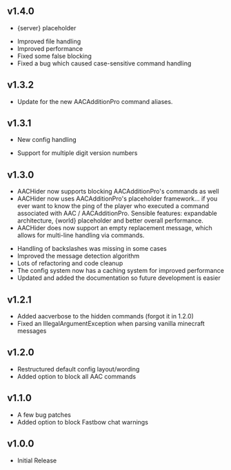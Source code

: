 ## v1.4.0
+ {server} placeholder
* Improved file handling
* Improved performance
* Fixed some false blocking
* Fixed a bug which caused case-sensitive command handling

## v1.3.2
* Update for the new AACAdditionPro command aliases.

## v1.3.1
+ New config handling
* Support for multiple digit version numbers

## v1.3.0
+ AACHider now supports blocking AACAdditionPro's commands as well
+ AACHider now uses AACAdditionPro's placeholder framework... if you ever want to know the ping of the player who executed a command associated with AAC / AACAdditionPro.
  Sensible features: expandable architecture, {world} placeholder and better overall performance.
+ AACHider does now support an empty replacement message, which allows for multi-line handling via commands.
* Handling of backslashes was missing in some cases
* Improved the message detection algorithm
* Lots of refactoring and code cleanup
* The config system now has a caching system for improved performance
* Updated and added the documentation so future development is easier

## v1.2.1
- Added aacverbose to the hidden commands (forgot it in 1.2.0)
- Fixed an IllegalArgumentException when parsing vanilla minecraft messages

## v1.2.0
- Restructured default config layout/wording
- Added option to block all AAC commands

## v1.1.0
- A few bug patches
- Added option to block Fastbow chat warnings

## v1.0.0
- Initial Release
